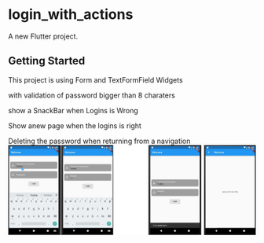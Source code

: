 # login_with_actions

A new Flutter project.

## Getting Started

This project is using Form and TextFormField Widgets

with validation of password bigger than 8 charaters

show a SnackBar when Logins is Wrong 

Show anew page when the logins is right

Deleting the password when returning from a navigation 
![](image.jpg)

